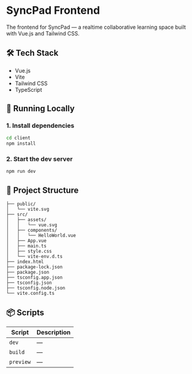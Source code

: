 # SyncPad Frontend

The frontend for SyncPad — a realtime collaborative learning space built with Vue.js and Tailwind CSS.

## 🛠 Tech Stack

- Vue.js
- Vite
- Tailwind CSS
- TypeScript

## 🧪 Running Locally

### 1. Install dependencies

```bash
cd client
npm install
```

### 2. Start the dev server

```bash
npm run dev
```

## 📁 Project Structure

```
├── public/
│   └── vite.svg
├── src/
│   ├── assets/
│   │   └── vue.svg
│   ├── components/
│   │   └── HelloWorld.vue
│   ├── App.vue
│   ├── main.ts
│   ├── style.css
│   └── vite-env.d.ts
├── index.html
├── package-lock.json
├── package.json
├── tsconfig.app.json
├── tsconfig.json
├── tsconfig.node.json
└── vite.config.ts
```

## 📦 Scripts

| Script | Description |
|--------|-------------|
| `dev` | — |
| `build` | — |
| `preview` | — |
